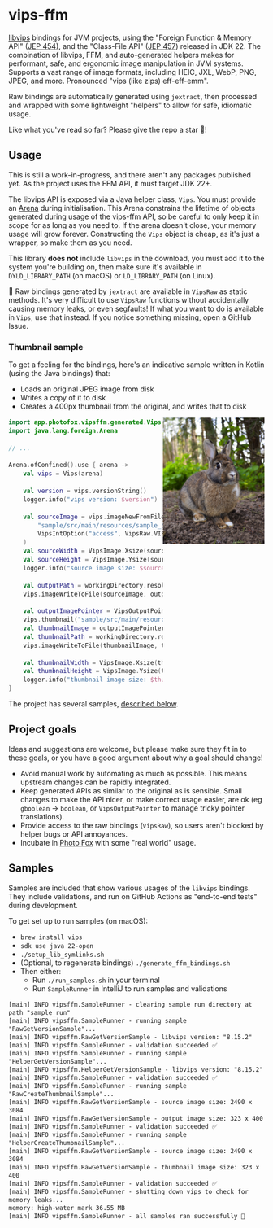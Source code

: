 # vips-ffm

[libvips](https://github.com/libvips/libvips) bindings for JVM projects, using the "Foreign Function & Memory API"
([JEP 454](https://openjdk.org/jeps/454)), and the "Class-File API" ([JEP 457](https://openjdk.org/jeps/457)) released in JDK 22. The combination
of libvips, FFM, and auto-generated helpers makes for performant, safe, and ergonomic image manipulation in JVM systems.
Supports a vast range of image formats, including HEIC, JXL, WebP, PNG, JPEG, and more. Pronounced "vips (like zips)
eff-eff-emm".

Raw bindings are automatically generated using `jextract`, then processed and wrapped with some lightweight "helpers" to
allow for safe, idiomatic usage.

Like what you've read so far? Please give the repo a star 🌟️!

## Usage

This is still a work-in-progress, and there aren't any packages published yet. As the project uses the FFM API, it must
target JDK 22+.

The libvips API is exposed via a Java helper class, `Vips`. You must provide an [Arena][1] during initialisation. This
Arena constrains the lifetime of objects generated during usage of the vips-ffm API, so be careful to only keep it in
scope for as long as you need to. If the arena doesn't close, your memory usage will grow forever. Constructing the
`Vips` object is cheap, as it's just a wrapper, so make them as you need.

This library **does not** include `libvips` in the download, you must add it to the system you're building on, then make
sure it's available in `DYLD_LIBRARY_PATH` (on macOS) or `LD_LIBRARY_PATH` (on Linux). 

🚨 Raw bindings generated by `jextract` are available in `VipsRaw` as static methods. It's very difficult to use
`VipsRaw` functions without accidentally causing memory leaks, or even segfaults! If what you want to do is available in
`Vips`, use that instead. If you notice something missing, open a GitHub Issue.

### Thumbnail sample

To get a feeling for the bindings, here's an indicative sample written in Kotlin (using the Java bindings) that:
* Loads an original JPEG image from disk
* Writes a copy of it to disk
* Creates a 400px thumbnail from the original, and writes that to disk

<img align="right" width="200" src="sample/src/main/resources/sample_images/rabbit.jpg">

```kotlin
import app.photofox.vipsffm.generated.Vips
import java.lang.foreign.Arena

// ...

Arena.ofConfined().use { arena ->
    val vips = Vips(arena)

    val version = vips.versionString()
    logger.info("vips version: $version")
  
    val sourceImage = vips.imageNewFromFile(
        "sample/src/main/resources/sample_images/rabbit.jpg",
        VipsIntOption("access", VipsRaw.VIPS_ACCESS_SEQUENTIAL())
    )
    val sourceWidth = VipsImage.Xsize(sourceImage)
    val sourceHeight = VipsImage.Ysize(sourceImage)
    logger.info("source image size: $sourceWidth x $sourceHeight")

    val outputPath = workingDirectory.resolve("rabbit_copy.jpg")
    vips.imageWriteToFile(sourceImage, outputPath.absolutePathString())

    val outputImagePointer = VipsOutputPointer(arena)
    vips.thumbnail("sample/src/main/resources/sample_images/rabbit.jpg", outputImagePointer, 400)
    val thumbnailImage = outputImagePointer.dereferencedOrThrow()
    val thumbnailPath = workingDirectory.resolve("rabbit_thumbnail_400.jpg")
    vips.imageWriteToFile(thumbnailImage, thumbnailPath.absolutePathString())

    val thumbnailWidth = VipsImage.Xsize(thumbnailImage)
    val thumbnailHeight = VipsImage.Ysize(thumbnailImage)
    logger.info("thumbnail image size: $thumbnailWidth x $thumbnailHeight")
}
```

The project has several samples, [described below](#samples).

## Project goals

Ideas and suggestions are welcome, but please make sure they fit in to these goals, or you have a good argument about
why a goal should change!

* Avoid manual work by automating as much as possible. This means upstream changes can be rapidly integrated.
* Keep generated APIs as similar to the original as is sensible. Small changes to make the API nicer, or make correct 
  usage easier, are ok (eg `gboolean` -> `boolean`, or `VipsOutputPointer` to manage tricky pointer translations).
* Provide access to the raw bindings (`VipsRaw`), so users aren't blocked by helper bugs or API annoyances.
* Incubate in [Photo Fox](https://github.com/lopcode/photo-fox) with some "real world" usage.

## Samples

Samples are included that show various usages of the `libvips` bindings. They include validations, and run on GitHub
Actions as "end-to-end tests" during development.

To get set up to run samples (on macOS):
* `brew install vips`
* `sdk use java 22-open`
* `./setup_lib_symlinks.sh`
* (Optional, to regenerate bindings) `./generate_ffm_bindings.sh`
* Then either:
  * Run `./run_samples.sh` in your terminal
  * Run `SampleRunner` in IntelliJ to run samples and validations

```
[main] INFO vipsffm.SampleRunner - clearing sample run directory at path "sample_run"
[main] INFO vipsffm.SampleRunner - running sample "RawGetVersionSample"...
[main] INFO vipsffm.RawGetVersionSample - libvips version: "8.15.2"
[main] INFO vipsffm.SampleRunner - validation succeeded ✅
[main] INFO vipsffm.SampleRunner - running sample "HelperGetVersionSample"...
[main] INFO vipsffm.HelperGetVersionSample - libvips version: "8.15.2"
[main] INFO vipsffm.SampleRunner - validation succeeded ✅
[main] INFO vipsffm.SampleRunner - running sample "RawCreateThumbnailSample"...
[main] INFO vipsffm.RawGetVersionSample - source image size: 2490 x 3084
[main] INFO vipsffm.RawGetVersionSample - output image size: 323 x 400
[main] INFO vipsffm.SampleRunner - validation succeeded ✅
[main] INFO vipsffm.SampleRunner - running sample "HelperCreateThumbnailSample"...
[main] INFO vipsffm.RawGetVersionSample - source image size: 2490 x 3084
[main] INFO vipsffm.RawGetVersionSample - thumbnail image size: 323 x 400
[main] INFO vipsffm.SampleRunner - validation succeeded ✅
[main] INFO vipsffm.SampleRunner - shutting down vips to check for memory leaks...
memory: high-water mark 36.55 MB
[main] INFO vipsffm.SampleRunner - all samples ran successfully 🎉
```

[1]: https://docs.oracle.com/en/java/javase/22/core/memory-segments-and-arenas.html